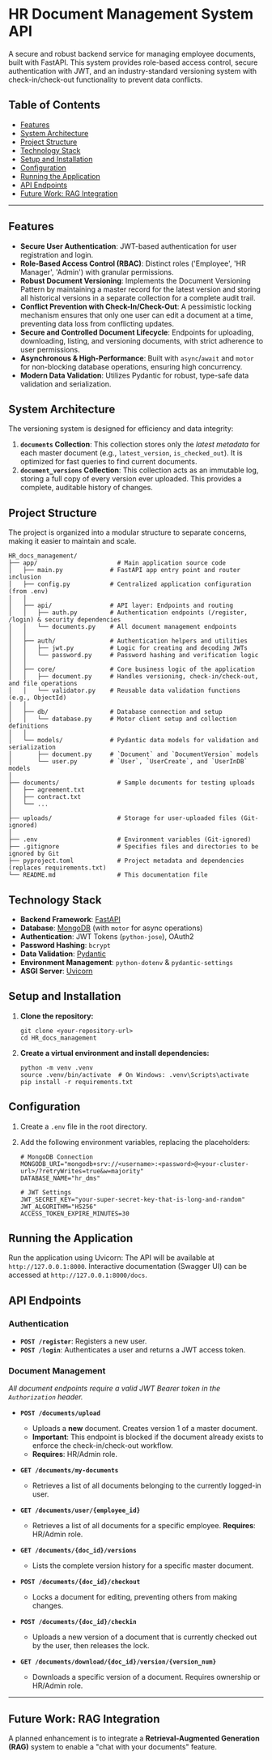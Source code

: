 # HR Document Management System API

A secure and robust backend service for managing employee documents, built with FastAPI. This system provides role-based access control, secure authentication with JWT, and an industry-standard versioning system with check-in/check-out functionality to prevent data conflicts.

## Table of Contents

- [Features](#features)
- [System Architecture](#system-architecture)
- [Project Structure](#project-structure)
- [Technology Stack](#technology-stack)
- [Setup and Installation](#setup-and-installation)
- [Configuration](#configuration)
- [Running the Application](#running-the-application)
- [API Endpoints](#api-endpoints)
- [Future Work: RAG Integration](#future-work-rag-integration)

---

## Features

-   **Secure User Authentication**: JWT-based authentication for user registration and login.
-   **Role-Based Access Control (RBAC)**: Distinct roles ('Employee', 'HR Manager', 'Admin') with granular permissions.
-   **Robust Document Versioning**: Implements the Document Versioning Pattern by maintaining a master record for the latest version and storing all historical versions in a separate collection for a complete audit trail.
-   **Conflict Prevention with Check-In/Check-Out**: A pessimistic locking mechanism ensures that only one user can edit a document at a time, preventing data loss from conflicting updates.
-   **Secure and Controlled Document Lifecycle**: Endpoints for uploading, downloading, listing, and versioning documents, with strict adherence to user permissions.
-   **Asynchronous & High-Performance**: Built with `async`/`await` and `motor` for non-blocking database operations, ensuring high concurrency.
-   **Modern Data Validation**: Utilizes Pydantic for robust, type-safe data validation and serialization.

## System Architecture

The versioning system is designed for efficiency and data integrity:
1.  **`documents` Collection**: This collection stores only the *latest metadata* for each master document (e.g., `latest_version`, `is_checked_out`). It is optimized for fast queries to find current documents.
2.  **`document_versions` Collection**: This collection acts as an immutable log, storing a full copy of every version ever uploaded. This provides a complete, auditable history of changes.

## Project Structure

The project is organized into a modular structure to separate concerns, making it easier to maintain and scale.

```
HR_docs_management/
├── app/                      # Main application source code
│   ├── main.py             # FastAPI app entry point and router inclusion
│   ├── config.py           # Centralized application configuration (from .env)
│   │
│   ├── api/                # API layer: Endpoints and routing
│   │   ├── auth.py         # Authentication endpoints (/register, /login) & security dependencies
│   │   └── documents.py    # All document management endpoints
│   │
│   ├── auth/               # Authentication helpers and utilities
│   │   ├── jwt.py          # Logic for creating and decoding JWTs
│   │   └── password.py     # Password hashing and verification logic
│   │
│   ├── core/               # Core business logic of the application
│   │   ├── document.py     # Handles versioning, check-in/check-out, and file operations
│   │   └── validator.py    # Reusable data validation functions (e.g., ObjectId)
│   │
│   ├── db/                 # Database connection and setup
│   │   └── database.py     # Motor client setup and collection definitions
│   │
│   └── models/             # Pydantic data models for validation and serialization
│       ├── document.py     # `Document` and `DocumentVersion` models
│       └── user.py         # `User`, `UserCreate`, and `UserInDB` models
│
├── documents/                # Sample documents for testing uploads
│   ├── agreement.txt
│   ├── contract.txt
│   └── ...
│
├── uploads/                  # Storage for user-uploaded files (Git-ignored)
│
├── .env                      # Environment variables (Git-ignored)
├── .gitignore                # Specifies files and directories to be ignored by Git
├── pyproject.toml            # Project metadata and dependencies (replaces requirements.txt)
└── README.md                 # This documentation file
```

## Technology Stack

-   **Backend Framework**: [FastAPI](https://fastapi.tiangolo.com/)
-   **Database**: [MongoDB](https://www.mongodb.com/) (with `motor` for async operations)
-   **Authentication**: JWT Tokens (`python-jose`), OAuth2
-   **Password Hashing**: `bcrypt`
-   **Data Validation**: [Pydantic](https://docs.pydantic.dev/)
-   **Environment Management**: `python-dotenv` & `pydantic-settings`
-   **ASGI Server**: [Uvicorn](https://www.uvicorn.org/)

## Setup and Installation

1.  **Clone the repository:**
    ```
    git clone <your-repository-url>
    cd HR_docs_management
    ```

2.  **Create a virtual environment and install dependencies:**
    ```
    python -m venv .venv
    source .venv/bin/activate  # On Windows: .venv\Scripts\activate
    pip install -r requirements.txt
    ```

## Configuration

1.  Create a `.env` file in the root directory.
2.  Add the following environment variables, replacing the placeholders:

    ```
    # MongoDB Connection
    MONGODB_URI="mongodb+srv://<username>:<password>@<your-cluster-url>/?retryWrites=true&w=majority"
    DATABASE_NAME="hr_dms"

    # JWT Settings
    JWT_SECRET_KEY="your-super-secret-key-that-is-long-and-random"
    JWT_ALGORITHM="HS256"
    ACCESS_TOKEN_EXPIRE_MINUTES=30
    ```

## Running the Application

Run the application using Uvicorn:
The API will be available at `http://127.0.0.1:8000`. Interactive documentation (Swagger UI) can be accessed at `http://127.0.0.1:8000/docs`.

## API Endpoints

### Authentication

-   **`POST /register`**: Registers a new user.
-   **`POST /login`**: Authenticates a user and returns a JWT access token.

### Document Management

*All document endpoints require a valid JWT Bearer token in the `Authorization` header.*

-   **`POST /documents/upload`**
    -   Uploads a **new** document. Creates version 1 of a master document.
    -   **Important**: This endpoint is blocked if the document already exists to enforce the check-in/check-out workflow.
    -   **Requires**: HR/Admin role.

-   **`GET /documents/my-documents`**
    -   Retrieves a list of all documents belonging to the currently logged-in user.

-   **`GET /documents/user/{employee_id}`**
    -   Retrieves a list of all documents for a specific employee. **Requires**: HR/Admin role.

-   **`GET /documents/{doc_id}/versions`**
    -   Lists the complete version history for a specific master document.

-   **`POST /documents/{doc_id}/checkout`**
    -   Locks a document for editing, preventing others from making changes.

-   **`POST /documents/{doc_id}/checkin`**
    -   Uploads a new version of a document that is currently checked out by the user, then releases the lock.

-   **`GET /documents/download/{doc_id}/version/{version_num}`**
    -   Downloads a specific version of a document. Requires ownership or HR/Admin role.

---

## Future Work: RAG Integration

A planned enhancement is to integrate a **Retrieval-Augmented Generation (RAG)** system to enable a "chat with your documents" feature.